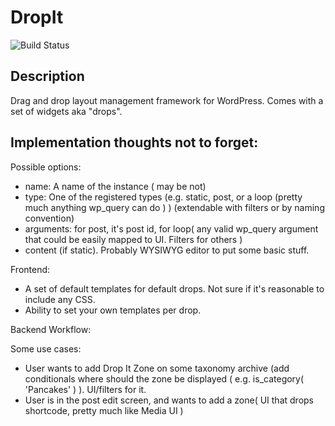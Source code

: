 DropIt
======
![Build Status](https://magnum-ci.com/status/834724296817537285abf7da3a3c62e9.png)

## Description
Drag and drop layout management framework for WordPress. Comes with a set of widgets aka "drops".


## Implementation thoughts not to forget:

Possible options:
+ name: A name of the instance ( may be not)
+ type: One of the registered types (e.g. static, post, or a loop (pretty much anything wp_query can do ) ) (extendable with filters or by naming convention)
+ arguments: for post, it's post id, for loop( any valid wp_query argument that could be easily mapped to UI. Filters for others )
+ content (if static). Probably WYSIWYG editor to put some basic stuff.

Frontend:
+ A set of default templates for default drops. Not sure if it's reasonable to include any CSS.
+ Ability to set your own templates per drop.

Backend Workflow:

Some use cases:
+ User wants to add Drop It Zone on some taxonomy archive (add conditionals where should the zone be displayed ( e.g. is_category( 'Pancakes' ) ). UI/filters for it.
+ User is in the post edit screen, and wants to add a zone( UI that drops shortcode, pretty much like Media UI )
